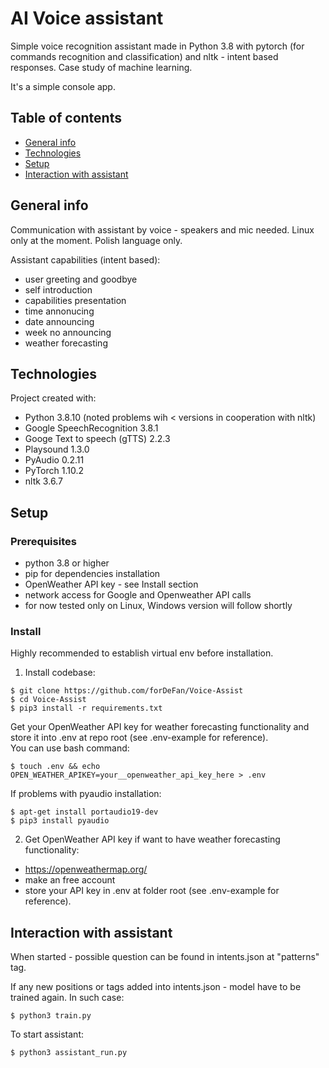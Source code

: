 <h1>AI Voice assistant</h1>

Simple voice recognition assistant made in Python 3.8 with pytorch (for commands recognition and classification) and nltk - intent based responses.
Case study of machine learning.

It's a simple console app.

## Table of contents

* [General info](#general-info)
* [Technologies](#technologies)
* [Setup](#setup)
* [Interaction with assistant](#interaction-with-assistant)

## General info

Communication with assistant by voice - speakers and mic needed.
Linux only at the moment. 
Polish language only.

Assistant capabilities (intent based):

* user greeting and goodbye
* self introduction
* capabilities presentation
* time annonucing
* date announcing
* week no announcing
* weather forecasting

## Technologies

Project created with:

* Python 3.8.10 (noted problems wih < versions in cooperation with nltk)
* Google SpeechRecognition 3.8.1
* Googe Text to speech (gTTS) 2.2.3
* Playsound 1.3.0
* PyAudio 0.2.11
* PyTorch 1.10.2
* nltk 3.6.7


## Setup

### Prerequisites

* python 3.8 or higher
* pip for dependencies installation
* OpenWeather API key - see Install section
* network access for Google and Openweather API calls
* for now tested only on Linux, Windows version will follow shortly

### Install
Highly recommended to establish virtual env before installation.

1. Install codebase:

```
$ git clone https://github.com/forDeFan/Voice-Assist
$ cd Voice-Assist
$ pip3 install -r requirements.txt
```

Get your OpenWeather API key for weather forecasting functionality and
store it into .env at repo root (see .env-example for reference).
<br>
You can use bash command:

```
$ touch .env && echo OPEN_WEATHER_APIKEY=your__openweather_api_key_here > .env
```

If problems with pyaudio installation:

```
$ apt-get install portaudio19-dev
$ pip3 install pyaudio
```

2. Get OpenWeather API key if want to have weather forecasting functionality:

* https://openweathermap.org/
* make an free account
* store your API key in .env at folder root (see .env-example for reference).


## Interaction with assistant

When started - possible question can be found in intents.json at "patterns" tag.

If any new positions or tags added into intents.json - model have to be trained again.
In such case:

```
$ python3 train.py
```

To start assistant:

```
$ python3 assistant_run.py
```

